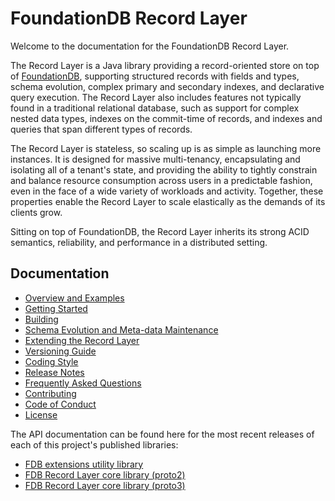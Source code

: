 # FoundationDB Record Layer
  
Welcome to the documentation for the FoundationDB Record Layer.

The Record Layer is a Java library providing a record-oriented store on top of
[FoundationDB](https://www.foundationdb.org), supporting structured records with
fields and types, schema evolution, complex primary and secondary indexes, 
and declarative query execution.  The Record Layer also includes features not 
typically found in a traditional relational database, such as support for 
complex nested data types, indexes on the commit-time of records, and indexes 
and queries that span different types of records.

The Record Layer is stateless, so scaling up is as simple as launching more instances.
It is designed for massive multi-tenancy, encapsulating and isolating all of a tenant's
state, and providing the ability to tightly constrain and balance resource consumption
across users in a predictable fashion, even in the face of a wide variety of workloads
and activity. Together, these properties enable the Record Layer to scale elastically
as the demands of its clients grow.

Sitting on top of FoundationDB, the Record Layer inherits its strong ACID semantics,
reliability, and performance in a distributed setting.

## Documentation

* [Overview and Examples](Overview.md)
* [Getting Started](GettingStarted.md)
* [Building](Building.md)
* [Schema Evolution and Meta-data Maintenance](SchemaEvolution.md)
* [Extending the Record Layer](Extending.md)
* [Versioning Guide](Versioning.md)
* [Coding Style](Coding_Style.md)
* [Release Notes](ReleaseNotes.md)
* [Frequently Asked Questions](FAQ.md)
* [Contributing](https://github.com/FoundationDB/fdb-record-layer/blob/main/CONTRIBUTING.md)
* [Code of Conduct](https://github.com/FoundationDB/fdb-record-layer/blob/main/CODE_OF_CONDUCT.md)
* [License](https://github.com/FoundationDB/fdb-record-layer/blob/main/LICENSE)

The API documentation can be found here for the most recent releases of each of this
project's published libraries:

* [FDB extensions utility library](https://javadoc.io/doc/org.foundationdb/fdb-extensions/)
* [FDB Record Layer core library (proto2)](https://javadoc.io/doc/org.foundationdb/fdb-record-layer-core/)
* [FDB Record Layer core library (proto3)](https://javadoc.io/doc/org.foundationdb/fdb-record-layer-core-pb3/)

